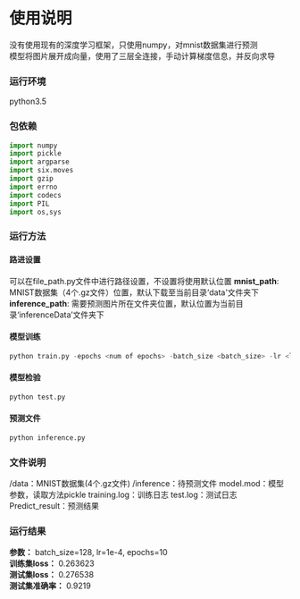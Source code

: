 # 使用说明  

没有使用现有的深度学习框架，只使用numpy，对mnist数据集进行预测  
模型将图片展开成向量，使用了三层全连接，手动计算梯度信息，并反向求导  

### 运行环境
python3.5  

### 包依赖
```python
import numpy
import pickle
import argparse
import six.moves
import gzip
import errno
import codecs
import PIL
import os,sys
```  

### 运行方法  

#### 路进设置
可以在file_path.py文件中进行路径设置，不设置将使用默认位置
__mnist_path__: MNIST数据集（4个.gz文件）位置，默认下载至当前目录‘data'文件夹下
__inference_path__: 需要预测图片所在文件夹位置，默认位置为当前目录‘inferenceData’文件夹下  

#### 模型训练
```python
python train.py -epochs <num of epochs> -batch_size <batch_size> -lr <lr>
```  

#### 模型检验
```python
python test.py
```  

#### 预测文件
```python
python inference.py
```  

### 文件说明
/data：MNIST数据集(4个.gz文件)
/inference：待预测文件
model.mod：模型参数，读取方法pickle
training.log：训练日志
test.log：测试日志
Predict_result：预测结果  

### 运行结果
__参数：__ batch_size=128, lr=1e-4, epochs=10  
__训练集loss：__ 0.263623  
__测试集loss：__ 0.276538  
__测试集准确率：__ 0.9219  
